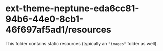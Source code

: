 # ext-theme-neptune-eda6cc81-94b6-44e0-8cb1-46f697af5ad1/resources

This folder contains static resources (typically an `"images"` folder as well).
